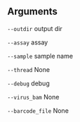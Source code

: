 

## Arguments
`--outdir` output dir

`--assay` assay

`--sample` sample name

`--thread` None

`--debug` debug

`--virus_bam` None

`--barcode_file` None

